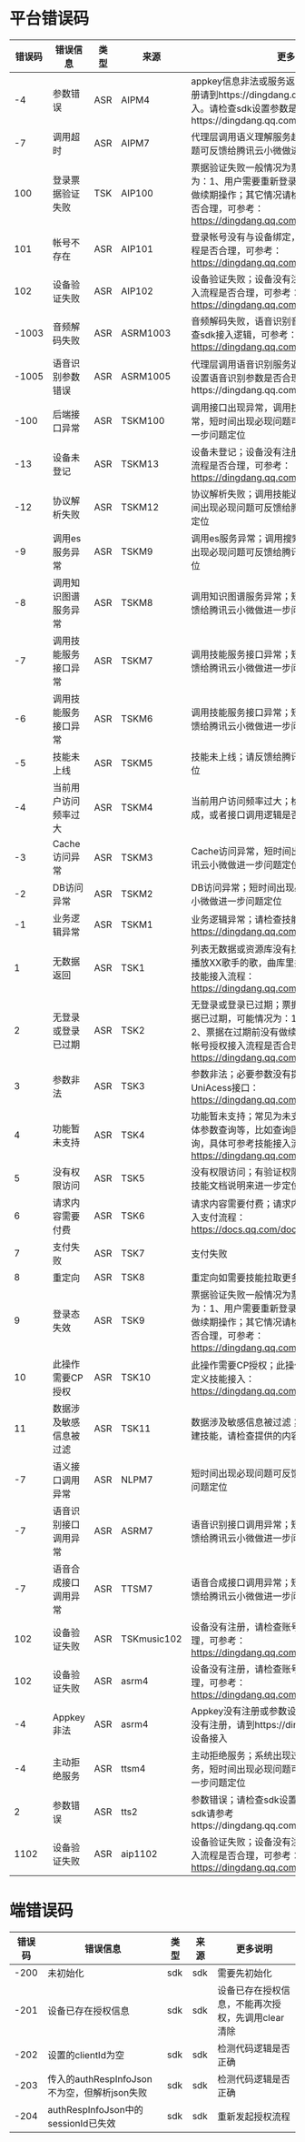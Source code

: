 # 平台错误码

| 错误码 | 错误信息 | 类型 | 来源 | 更多说明 | 
| -------- | -------- | -------- | -------- | -------- |
| -4 | 参数错误| ASR |  AIPM4   | appkey信息非法或服务返回参数错误；Appkey注册请到https://dingdang.qq.com/tvs申请设备接入。请检查sdk设置参数是否合理，sdk请参考https://dingdang.qq.com/doc/page/219 | 
| -7 | 调用超时| ASR |  AIPM7   | 代理层调用语义理解服务超时；短时间出现必现问题可反馈给腾讯云小微做进一步问题定位 | 
| 100 | 登录票据验证失败 | TSK | AIP100  | 票据验证失败一般情况为票据已过期，可能情况为：1、用户需要重新登录；2、票据在过期前没有做续期操作；其它情况请检查帐号授权接入流程是否合理，可参考：https://dingdang.qq.com/doc/page/296 |
| 101 | 帐号不存在 | ASR |  AIP101  | 登录帐号没有与设备绑定，请检查帐号授权接入流程是否合理，可参考：https://dingdang.qq.com/doc/page/296 | 
| 102 | 设备验证失败| ASR |  AIP102  | 设备验证失败；设备没有注册，请检查账号授权接入流程是否合理，可参考：https://dingdang.qq.com/doc/page/296 | 
| -1003 | 音频解码失败| ASR |  ASRM1003  | 音频解码失败，语音识别音频数据解码失败，请检查sdk接入逻辑，可参考：https://dingdang.qq.com/doc/page/322 | 
| -1005 | 语音识别参数错误 | ASR |  ASRM1005  | 代理层调用语音识别服务返回参数错误，请检查sdk设置语音识别参数是否合理，sdk请参考https://dingdang.qq.com/doc/page/219 | 
| -100 | 后端接口异常 | ASR |  TSKM100  | 调用接口出现异常，调用技能内容提供方接口异常，短时间出现必现问题可反馈给腾讯云小微做进一步问题定位 | 
| -13 | 设备未登记 | ASR |  TSKM13  | 设备未登记；设备没有注册，请检查设备授权接入流程是否合理，可参考：https://dingdang.qq.com/doc/page/248 | 
| -12 | 协议解析失败 | ASR |  TSKM12  | 协议解析失败；调用技能返回数据解析异常，短时间出现必现问题可反馈给腾讯云小微做进一步问题定位 | 
| -9 | 调用es服务异常 | ASR |  TSKM9  | 调用es服务异常；调用搜索服务出现异常，短时间出现必现问题可反馈给腾讯云小微做进一步问题定位 | 
| -8 | 调用知识图谱服务异常 | ASR |  TSKM8  | 调用知识图谱服务异常；短时间出现必现问题可反馈给腾讯云小微做进一步问题定位 | 
| -7 | 调用技能服务接口异常 | ASR |  TSKM7  | 调用技能服务接口异常；短时间出现必现问题可反馈给腾讯云小微做进一步问题定位 | 
| -6 | 调用技能服务接口异常 | ASR |  TSKM6  | 调用技能服务接口异常；短时间出现必现问题可反馈给腾讯云小微做进一步问题定位 | 
| -5 | 技能未上线 | ASR |  TSKM5  | 技能未上线；请反馈给腾讯云小微做进一步问题定位 | 
| -4 | 当前用户访问频率过大 | ASR |  TSKM4  | 当前用户访问频率过大；检查GUID是否按设备生成，或者接口调用逻辑是否出现异常 | 
| -3 | Cache访问异常 | ASR |  TSKM3  | Cache访问异常，短时间出现必现问题可反馈给腾讯云小微做进一步问题定位 | 
| -2 | DB访问异常 | ASR |  TSKM2  | DB访问异常；短时间出现必现问题可反馈给腾讯云小微做进一步问题定位 | 
| -1 | 业务逻辑异常 | ASR |  TSKM1  | 业务逻辑异常；请检查技能接入流程，可参考：https://dingdang.qq.com/doc/page/294 | 
| 1 | 无数据返回 | ASR |  TSK1  | 列表无数据或资源库没有找到所需要的数据；比如播放XX歌手的歌，曲库里并没有这个歌手，可参考技能接入流程：https://dingdang.qq.com/doc/page/294 | 
| 2 | 无登录或登录已过期 | ASR |  TSK2  | 无登录或登录已过期；票据验证失败一般情况为票据已过期，可能情况为：1、用户需要重新登录；2、票据在过期前没有做续期操作；其它情况请检查帐号授权接入流程是否合理，可参考：https://dingdang.qq.com/doc/page/296 | 
| 3 | 参数非法 | ASR |  TSK3  | 参数非法；必要参数没有提取到，一般常见于UniAcess接口：https://dingdang.qq.com/doc/page/344 | 
| 4 | 功能暂未支持 | ASR |  TSK4  | 功能暂未支持；常见为未支持的意图或未支持的实体参数查询等，比如查询国外非主流城市的天气查询，具体可参考技能接入流程：https://dingdang.qq.com/doc/page/294 | 
| 5 | 没有权限访问 | ASR |  TSK5  | 没有权限访问；有验证权限要求，具体根据接口或技能文档说明来进一步定位 | 
| 6 | 请求内容需要付费 | ASR |  TSK6  | 请求内容需要付费；请求内容需要付费，可参考接入支付流程：https://docs.qq.com/doc/DQkZzaUxzbWFvaFhm | 
| 7 | 支付失败 | ASR |  TSK7  | 支付失败 | 
| 8 | 重定向 | ASR |  TSK8  | 重定向如需要技能拉取更多数据 | 
| 9 | 登录态失效 | ASR |  TSK9  | 票据验证失败一般情况为票据已过期，可能情况为：1、用户需要重新登录；2、票据在过期前没有做续期操作；其它情况请检查帐号授权接入流程是否合理，可参考：https://dingdang.qq.com/doc/page/296 | 
| 10 | 此操作需要CP授权 | ASR |  TSK10  | 此操作需要CP授权；此操作需要CP授权，请确认自定义技能接入：https://dingdang.qq.com/doc/page/88 | 
| 11 | 数据涉及敏感信息被过滤 | ASR |  TSK11  | 数据涉及敏感信息被过滤；涉敏感情况，如果是自建技能，请检查提供的内容是否合法合规 | 
| -7 | 语义接口调用异常 | ASR |  NLPM7  | 短时间出现必现问题可反馈给腾讯云小微做进一步问题定位 | 
| -7 | 语音识别接口调用异常 | ASR |  ASRM7  | 语音识别接口调用异常；短时间出现必现问题可反馈给腾讯云小微做进一步问题定位 | 
| -7 | 语音合成接口调用异常 | ASR |  TTSM7  | 语音合成接口调用异常；短时间出现必现问题可反馈给腾讯云小微做进一步问题定位 | 
| 102 | 设备验证失败 | ASR |  TSKmusic102  | 设备没有注册，请检查账号授权接入流程是否合理，可参考：https://dingdang.qq.com/doc/page/296 | 
| 102 | 设备验证失败 | ASR |  asrm4  | 设备没有注册，请检查账号授权接入流程是否合理，可参考：https://dingdang.qq.com/doc/page/296 | 
| -4 | Appkey非法 | ASR |  asrm4  | Appkey没有注册或参数设置校验不通过；Appkey没有注册，请到https://dingdang.qq.com/tvs 申请设备接入 | 
| -4 | 主动拒绝服务 | ASR |  ttsm4  | 主动拒绝服务；系统出现过载情况，主动拒绝服务，短时间出现必现问题可反馈给腾讯云小微做进一步问题定位 | 
| 2 | 参数错误 | ASR |  tts2  | 参数错误；请检查sdk设置语音合成参数是否合理，sdk请参考https://dingdang.qq.com/doc/page/219 | 
| 1102 | 设备验证失败 | ASR |  aip1102  | 设备验证失败；设备没有注册，请检查账号授权接入流程是否合理，可参考：https://dingdang.qq.com/doc/page/296 | 


# 端错误码

| 错误码 | 错误信息 | 类型 | 来源 | 更多说明 | 
| -------- | -------- | -------- | -------- |  -------- | 
| -200 | 未初始化| sdk |  sdk | 需要先初始化 | 
| -201 | 设备已存在授权信息| sdk | sdk | 设备已存在授权信息，不能再次授权，先调用clear清除 | 
| -202 | 设置的clientId为空 | sdk | sdk | 检测代码逻辑是否正确 | 
| -203 | 传入的authRespInfoJson不为空，但解析json失败 | sdk | sdk | 检测代码逻辑是否正确 | 
| -204 | authRespInfoJson中的sessionId已失效 | sdk | sdk | 重新发起授权流程 | 

